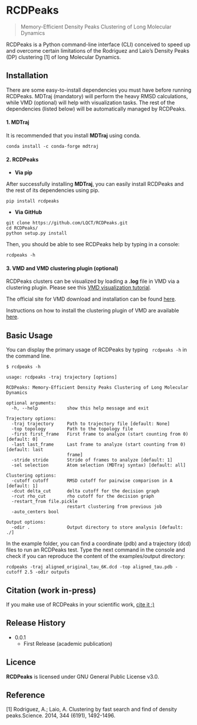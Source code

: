 # RCDPeaks
> Memory-Efficient Density Peaks Clustering of Long Molecular Dynamics

RCDPeaks is a Python command-line interface (CLI) conceived to speed up and overcome certain limitations of the Rodriguez and Laio’s Density Peaks (DP) clustering [1] of long Molecular Dynamics.


## Installation

There are some easy-to-install dependencies you must have before running RCDPeaks. MDTraj (mandatory) will perform the heavy RMSD calculations, while VMD (optional) will help with visualization tasks. The rest of the dependencies (listed below) will be automatically managed by RCDPeaks.


#### 1. **MDTraj**

It is recommended that you install __MDTraj__ using conda.

`conda install -c conda-forge mdtraj`

#### 2. **RCDPeaks**

+ __Via **pip**__


After successfully installing __MDTraj__, you can easily install RCDPeaks and the rest of its dependencies using pip.

`pip install rcdpeaks`


+ __Via **GitHub**__

```
git clone https://github.com/LQCT/RCDPeaks.git
cd RCDPeaks/
python setup.py install
```
Then, you should be able to see RCDPeaks help by typing in a console:

`rcdpeaks -h`


#### 3. **VMD** and **VMD clustering plugin** (optional)

RCDPeaks clusters can be visualized by loading a **.log**  file in VMD via a clustering plugin.
Please see this [VMD visualization tutorial](https://bitqt.readthedocs.io/en/latest/tutorial.html#visualizing-clusters-in-vmd).

The official site for VMD download and installation can be found [here](https://www.ks.uiuc.edu/Development/Download/download.cgi?PackageName=VMD>).

Instructions on how to install the clustering plugin of VMD are available [here](https://github.com/luisico/clustering).


## Basic Usage
You can display the primary usage of RCDPeaks by typing  ` rcdpeaks -h` in the command line.

```
$ rcdpeaks -h

usage: rcdpeaks -traj trajectory [options]

RCDPeaks: Memory-Efficient Density Peaks Clustering of Long Molecular Dynamics

optional arguments:
  -h, --help           show this help message and exit

Trajectory options:
  -traj trajectory     Path to trajectory file [default: None]
  -top topology        Path to the topology file
  -first first_frame   First frame to analyze (start counting from 0) [default: 0]
  -last last_frame     Last frame to analyze (start counting from 0) [default: last
                       frame]
  -stride stride       Stride of frames to analyze [default: 1]
  -sel selection       Atom selection (MDTraj syntax) [default: all]

Clustering options:
  -cutoff cutoff       RMSD cutoff for pairwise comparison in A [default: 1]
  -dcut delta_cut      delta cutoff for the decision graph
  -rcut rho_cut        rho cutoff for the decision graph
  -restart_from file.pickle
                       restart clustering from previous job
  -auto_centers bool   

Output options:
  -odir .              Output directory to store analysis [default: ./]
```

In the example folder, you can find a coordinate (pdb) and a trajectory (dcd) files to run an RCDPeaks test.
Type the next command in the console and check if you can reproduce the content of the examples/output directory:

```rcdpeaks -traj aligned_original_tau_6K.dcd -top aligned_tau.pdb -cutoff 2.5 -odir outputs```


## Citation (work in-press)

If you make use of RCDPeaks in your scientific work, [cite it ;)]()

## Release History

* 0.0.1
    * First Release (academic publication)

## Licence

**RCDPeaks** is licensed under GNU General Public License v3.0.

## Reference

[1] Rodriguez, A.; Laio, A. Clustering by fast search and find of density peaks.Science. 2014, 344 (6191), 1492-1496.
